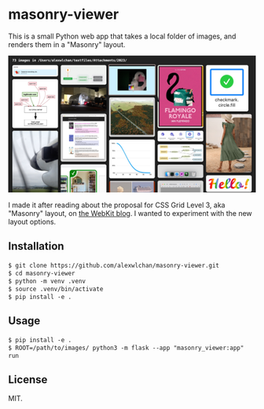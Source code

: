 # masonry-viewer

This is a small Python web app that takes a local folder of images, and renders them in a "Masonry" layout.

![](screenshot.jpg)

I made it after reading about the proposal for CSS Grid Level 3, aka "Masonry" layout, on [the WebKit blog](https://webkit.org/blog/15269/help-us-invent-masonry-layouts-for-css-grid-level-3/).
I wanted to experiment with the new layout options.

## Installation

```console
$ git clone https://github.com/alexwlchan/masonry-viewer.git
$ cd masonry-viewer
$ python -m venv .venv
$ source .venv/bin/activate
$ pip install -e .
```

## Usage

```console
$ pip install -e .
$ ROOT=/path/to/images/ python3 -m flask --app "masonry_viewer:app" run
```

## License

MIT.
